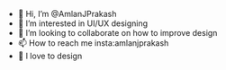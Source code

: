 - 👋 Hi, I’m @AmlanJPrakash
- 👀 I’m interested in UI/UX designing
- 💞️ I’m looking to collaborate on how to improve design
- 📫 How to reach me insta:amlanjprakash
- 🌼 I love to design

<!---
AmlanJPrakash/AmlanJPrakash is a ✨ special ✨ repository because its `README.md` (this file) appears on your GitHub profile.
You can click the Preview link to take a look at your changes.
--->
